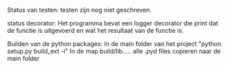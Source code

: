 Status van testen:
testen zijn nog niet geschreven.

status decorator:
Het programma bevat een logger decorator die print dat de functie is uitgevoerd en wat het resultaat van de functie is.


Builden van de python packages:
In de main folder van het project "python setup.py build_ext -i"
In de map build/lib..... alle .pyd files copieren naar de main folder
